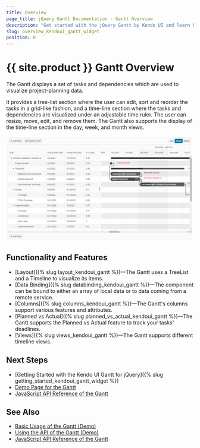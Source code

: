 ```yaml
---
title: Overview
page_title: jQuery Gantt Documentation - Gantt Overview
description: "Get started with the jQuery Gantt by Kendo UI and learn how to initialize the component and use its events."
slug: overview_kendoui_gantt_widget
position: 0
---
```


# {{ site.product }} Gantt Overview

The Gantt displays a set of tasks and dependencies which are used to visualize project-planning data.

It provides a tree-list section where the user can edit, sort and reorder the tasks in a grid-like fashion, and a time-line section where the tasks and dependencies are visualized under an adjustable time ruler. The user can resize, move, edit, and remove them. The Gantt also supports the display of the time-line section in the day, week, and month views.

![Kendo UI for jQuery Gantt Overview](gantt-overview.png)

## Functionality and Features

* [Layout]({% slug layout_kendoui_gantt %})&mdash;The Gantt uses a TreeList and a Timeline to visualize its items.
* [Data Binding]({% slug databinding_kendoui_gantt %})&mdash;The component can be bound to either an array of local data or to data coming from a remote service.
* [Columns]({% slug columns_kendoui_gantt %})&mdash;The Gantt's columns support various features and attributes.
* [Planned vs Actual]({% slug planned_vs_actual_kendoui_gantt %})&mdash;The Gantt supports the Planned vs Actual feature to track your tasks' deadlines.
* [Views]({% slug views_kendoui_gantt %})&mdash;The Gantt supports different timeline views.

## Next Steps 

* [Getting Started with the Kendo UI Gantt for jQuery]({% slug getting_started_kendoui_gantt_widget %})
* [Demo Page for the Gantt](https://demos.telerik.com/kendo-ui/gantt/index)
* [JavaScript API Reference of the Gantt](/api/javascript/ui/gantt)

## See Also

* [Basic Usage of the Gantt (Demo)](https://demos.telerik.com/kendo-ui/gantt/index)
* [Using the API of the Gantt (Demo)](https://demos.telerik.com/kendo-ui/gantt/api)
* [JavaScript API Reference of the Gantt](/api/javascript/ui/gantt)
